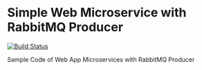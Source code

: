 # Simple Web Microservice with RabbitMQ Producer
[![Build Status](https://travis-ci.com/lmnzr/node-simple-microservice.svg?branch=master)](https://travis-ci.com/lmnzr/node-simple-microservice)

Sample Code of Web App Microservices with RabbitMQ Producer
